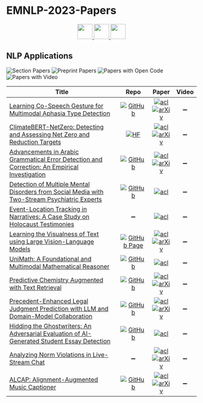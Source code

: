 # EMNLP-2023-Papers

<div align="center">
    <a href="https://github.com/DmitryRyumin/EMNLP-2023-Papers/blob/main/sections/natural-language-generation.md">
        <img src="https://cdn.jsdelivr.net/gh/DmitryRyumin/NewEraAI-Papers@main/images/left.svg" width="40" alt="" />
    </a>
    <a href="https://github.com/DmitryRyumin/EMNLP-2023-Papers/">
        <img src="https://cdn.jsdelivr.net/gh/DmitryRyumin/NewEraAI-Papers@main/images/home.svg" width="40" alt="" />
    </a>
    <a href="https://github.com/DmitryRyumin/EMNLP-2023-Papers/blob/main/sections/large-language-models-and-the-future-of-nlp.md">
        <img src="https://cdn.jsdelivr.net/gh/DmitryRyumin/NewEraAI-Papers@main/images/right.svg" width="40" alt="" />
    </a>
</div>

## NLP Applications

![Section Papers](https://img.shields.io/badge/Section%20Papers-12-42BA16) ![Preprint Papers](https://img.shields.io/badge/Preprint%20Papers-8-b31b1b) ![Papers with Open Code](https://img.shields.io/badge/Papers%20with%20Open%20Code-9-1D7FBF) ![Papers with Video](https://img.shields.io/badge/Papers%20with%20Video-0-FF0000)

<!-- 258, 389 -->
| **Title** | **Repo** | **Paper** | **Video** |
|-----------|:--------:|:---------:|:---------:|
| [Learning Co-Speech Gesture for Multimodal Aphasia Type Detection](https://aclanthology.org/2023.emnlp-main.577) | [![GitHub](https://img.shields.io/github/stars/DSAIL-SKKU/Multimodal-Aphasia-Type-Detection_EMNLP_2023?style=flat)](https://github.com/DSAIL-SKKU/Multimodal-Aphasia-Type-Detection_EMNLP_2023) | [![acl](https://img.shields.io/badge/pdf-ACL%20Anthology-CBCBCC.svg)](https://aclanthology.org/2023.emnlp-main.577.pdf) <br /> [![arXiv](https://img.shields.io/badge/arXiv-2310.11710-b31b1b.svg)](http://arxiv.org/abs/2310.11710) | :heavy_minus_sign: |
| [ClimateBERT-NetZero: Detecting and Assessing Net Zero and Reduction Targets](https://aclanthology.org/2023.emnlp-main.975) | [![HF](https://img.shields.io/badge/🤗-model-FFD21F.svg)](https://huggingface.co/climatebert/netzero-reduction) | [![acl](https://img.shields.io/badge/pdf-ACL%20Anthology-CBCBCC.svg)](https://aclanthology.org/2023.emnlp-main.975.pdf) <br /> [![arXiv](https://img.shields.io/badge/arXiv-2310.08096-b31b1b.svg)](http://arxiv.org/abs/2310.08096) | :heavy_minus_sign: |
| [Advancements in Arabic Grammatical Error Detection and Correction: An Empirical Investigation](https://aclanthology.org/2023.emnlp-main.396) | [![GitHub](https://img.shields.io/github/stars/CAMeL-Lab/arabic-gec?style=flat)](https://github.com/CAMeL-Lab/arabic-gec) | [![acl](https://img.shields.io/badge/pdf-ACL%20Anthology-CBCBCC.svg)](https://aclanthology.org/2023.emnlp-main.396.pdf) <br /> [![arXiv](https://img.shields.io/badge/arXiv-2305.14734-b31b1b.svg)](http://arxiv.org/abs/2305.14734) | :heavy_minus_sign: |
| [Detection of Multiple Mental Disorders from Social Media with Two-Stream Psychiatric Experts](https://aclanthology.org/2023.emnlp-main.562) | [![GitHub](https://img.shields.io/github/stars/chesiy/EMNLP23-PsyEx?style=flat)](https://github.com/chesiy/EMNLP23-PsyEx) | [![acl](https://img.shields.io/badge/pdf-ACL%20Anthology-CBCBCC.svg)](https://aclanthology.org/2023.emnlp-main.562.pdf) | :heavy_minus_sign: |
| [Event-Location Tracking in Narratives: A Case Study on Holocaust Testimonies](https://aclanthology.org/2023.emnlp-main.544) | :heavy_minus_sign: | [![acl](https://img.shields.io/badge/pdf-ACL%20Anthology-CBCBCC.svg)](https://aclanthology.org/2023.emnlp-main.544.pdf) | :heavy_minus_sign: |
| [Learning the Visualness of Text using Large Vision-Language Models](https://aclanthology.org/2023.emnlp-main.147) | [![GitHub Page](https://img.shields.io/badge/GitHub-Page-159957.svg)](https://gaurav22verma.github.io/text-visualness/) | [![acl](https://img.shields.io/badge/pdf-ACL%20Anthology-CBCBCC.svg)](https://aclanthology.org/2023.emnlp-main.147.pdf) <br /> [![arXiv](https://img.shields.io/badge/arXiv-2305.10434-b31b1b.svg)](http://arxiv.org/abs/2305.10434) | :heavy_minus_sign: |
| [UniMath: A Foundational and Multimodal Mathematical Reasoner](https://aclanthology.org/2023.emnlp-main.440) | [![GitHub](https://img.shields.io/github/stars/Zhenwen-NLP/UniMath?style=flat)](https://github.com/Zhenwen-NLP/UniMath) | [![acl](https://img.shields.io/badge/pdf-ACL%20Anthology-CBCBCC.svg)](https://aclanthology.org/2023.emnlp-main.440.pdf) | :heavy_minus_sign: |
| [Predictive Chemistry Augmented with Text Retrieval](https://aclanthology.org/2023.emnlp-main.784) | [![GitHub](https://img.shields.io/github/stars/thomas0809/textreact?style=flat)](https://github.com/thomas0809/textreact) | [![acl](https://img.shields.io/badge/pdf-ACL%20Anthology-CBCBCC.svg)](https://aclanthology.org/2023.emnlp-main.784.pdf) <br /> [![arXiv](https://img.shields.io/badge/arXiv-2312.04881-b31b1b.svg)](http://arxiv.org/abs/2312.04881) | :heavy_minus_sign: |
| [Precedent-Enhanced Legal Judgment Prediction with LLM and Domain-Model Collaboration](https://aclanthology.org/2023.emnlp-main.740) | [![GitHub](https://img.shields.io/github/stars/wuyiquan/PLJP?style=flat)](https://github.com/wuyiquan/PLJP) | [![acl](https://img.shields.io/badge/pdf-ACL%20Anthology-CBCBCC.svg)](https://aclanthology.org/2023.emnlp-main.740.pdf) <br /> [![arXiv](https://img.shields.io/badge/arXiv-2310.09241-b31b1b.svg)](http://arxiv.org/abs/2310.09241) | :heavy_minus_sign: |
| [Hidding the Ghostwriters: An Adversarial Evaluation of AI-Generated Student Essay Detection](https://aclanthology.org/2023.emnlp-main.644) | [![GitHub](https://img.shields.io/github/stars/xinlinpeng/AIG-ASAP?style=flat)](https://github.com/xinlinpeng/AIG-ASAP) | [![acl](https://img.shields.io/badge/pdf-ACL%20Anthology-CBCBCC.svg)](https://aclanthology.org/2023.emnlp-main.644.pdf) | :heavy_minus_sign: |
| [Analyzing Norm Violations in Live-Stream Chat](https://aclanthology.org/2023.emnlp-main.55) | :heavy_minus_sign: | [![acl](https://img.shields.io/badge/pdf-ACL%20Anthology-CBCBCC.svg)](https://aclanthology.org/2023.emnlp-main.55.pdf) <br /> [![arXiv](https://img.shields.io/badge/arXiv-2305.10731-b31b1b.svg)](http://arxiv.org/abs/2305.10731) | :heavy_minus_sign: |
| [ALCAP: Alignment-Augmented Music Captioner](https://aclanthology.org/2023.emnlp-main.1028) | [![GitHub](https://img.shields.io/github/stars/zihaohe123/ALCAP?style=flat)](https://github.com/zihaohe123/ALCAP) | [![acl](https://img.shields.io/badge/pdf-ACL%20Anthology-CBCBCC.svg)](https://aclanthology.org/2023.emnlp-main.1028.pdf) <br /> [![arXiv](https://img.shields.io/badge/arXiv-2212.10901-b31b1b.svg)](http://arxiv.org/abs/2212.10901) | :heavy_minus_sign: |
